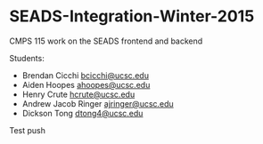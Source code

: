 # SEADS-Integration-Winter-2015
CMPS 115 work on the SEADS frontend and backend

Students:

* Brendan Cicchi bcicchi@ucsc.edu
* Aiden Hoopes ahoopes@ucsc.edu
* Henry Crute hcrute@ucsc.edu
* Andrew Jacob Ringer ajringer@ucsc.edu
* Dickson Tong dtong4@ucsc.edu

Test push